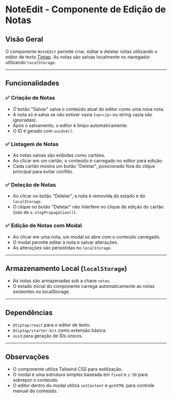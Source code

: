 
# NoteEdit - Componente de Edição de Notas

## Visão Geral

O componente `NoteEdit` permite criar, editar e deletar notas utilizando o editor de texto [Tiptap](https://tiptap.dev/). As notas são salvas localmente no navegador utilizando `localStorage`.

---

## Funcionalidades

### ✅ Criação de Notas
- O botão "Salvar" salva o conteúdo atual do editor como uma nova nota.
- A nota só é salva se não estiver vazia (`<p></p>` ou string vazia são ignoradas).
- Após o salvamento, o editor é limpo automaticamente.
- O ID é gerado com `uuidv4()`.

### ✅ Listagem de Notas
- As notas salvas são exibidas como cartões.
- Ao clicar em um cartão, o conteúdo é carregado no editor para edição.
- Cada cartão mostra um botão "Deletar", posicionado fora do clique principal para evitar conflito.

### ✅ Deleção de Notas
- Ao clicar no botão "Deletar", a nota é removida do estado e do `localStorage`.
- O clique no botão "Deletar" não interfere no clique de edição do cartão (uso de `e.stopPropagation()`).

### ✅ Edição de Notas com Modal
- Ao clicar em uma nota, um modal se abre com o conteúdo carregado.
- O modal permite editar a nota e salvar alterações.
- As alterações são persistidas no `localStorage`.

---

## Armazenamento Local (`localStorage`)
- As notas são armazenadas sob a chave `notes`.
- O estado inicial do componente carrega automaticamente as notas existentes no localStorage.

---

## Dependências
- `@tiptap/react` para o editor de texto.
- `@tiptap/starter-kit` como extensão básica.
- `uuid` para geração de IDs únicos.

---

## Observações
- O componente utiliza Tailwind CSS para estilização.
- O modal é uma estrutura simples baseada em `fixed` e `z-50` para sobrepor o conteúdo.
- O editor dentro do modal utiliza `setContent` e `getHTML` para controle manual do conteúdo.

